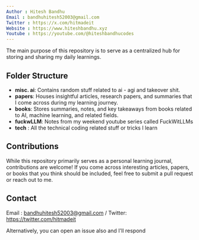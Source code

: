 ```yaml
---
Author : Hitesh Bandhu
Email : bandhuhitesh52003@gmail.com
Twitter : https://x.com/hitmadeit
Website : https://www.hiteshbandhu.xyz
Youtube : https://youtube.com/@hiteshbandhucodes
---
```


The main purpose of this repository is to serve as a centralized hub for storing and sharing my daily learnings. 

## Folder Structure

- **misc. ai**: Contains random stuff related to ai - agi and takeover shit.
- **papers**: Houses insightful articles, research papers, and summaries that I come across during my learning journey.
- **books**: Stores summaries, notes, and key takeaways from books related to AI, machine learning, and related fields.
- **fuckwLLM**: Notes from my weekend youtube series called FuckWitLLMs
- **tech** : All the technical coding related stuff or tricks I learn

## Contributions

While this repository primarily serves as a personal learning journal, contributions are welcome! If you come across interesting articles, papers, or books that you think should be included, feel free to submit a pull request or reach out to me.

## Contact

Email : bandhuhitesh52003@gmail.com / Twitter: https://twitter.com/hitmadeit

Alternatively, you can open an issue also and I'll respond
